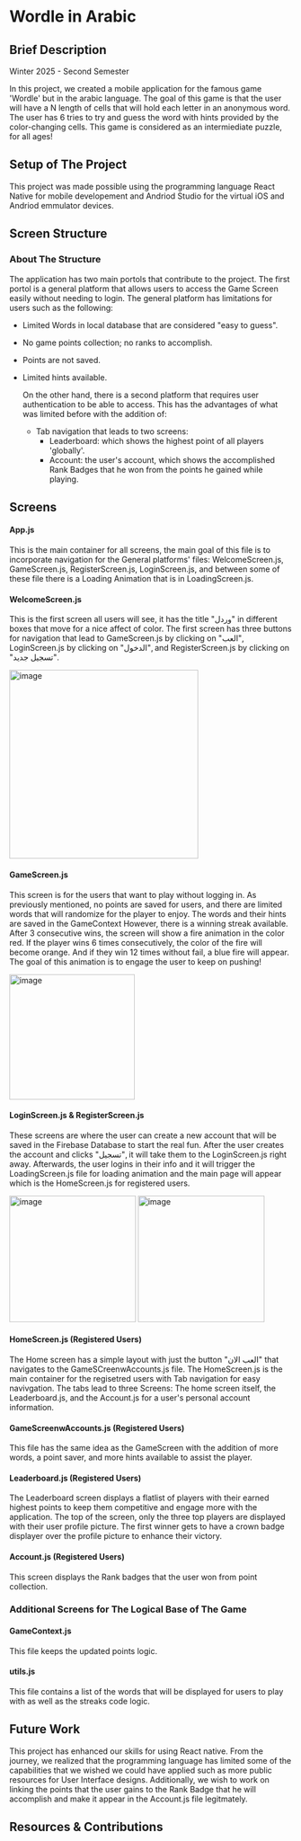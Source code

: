# Wordle in Arabic

## Brief Description 
Winter 2025 - Second Semester

In this project, we created a mobile application for the famous game 'Wordle' but in the arabic language. The goal of this game is that the user will have a N length of cells that will hold each letter in an anonymous word. The user has 6 tries to try and guess the word with hints provided by the color-changing cells.
This game is considered as an intermiediate puzzle, for all ages!


## Setup of The Project
This project was made possible using the programming language React Native for mobile developement and Andriod Studio for the virtual iOS and Andriod emmulator devices.

## Screen Structure

### About The Structure
The application has two main portols that contribute to the project. The first portol is a general platform that allows users to access the Game Screen easily without needing to login. The general platform has limitations for users such as the following:

* Limited Words in local database that are considered "easy to guess".
* No game points collection; no ranks to accomplish.
* Points are not saved.
* Limited hints available.

  On the other hand, there is a second platform that requires user authentication to be able to access. This has the advantages of what was limited before with the addition of:

  * Tab navigation that leads to two screens:
      * Leaderboard: which shows the highest point of all players 'globally'.
      * Account: the user's account, which shows the accomplished Rank Badges that he won from the points he gained while playing.
   
## Screens

#### App.js
This is the main container for all screens, the main goal of this file is to incorporate navigation for the General platforms' files: WelcomeScreen.js, GameScreen.js, RegisterScreen.js, LoginScreen.js, and between some of these file there is a Loading Animation that is in LoadingScreen.js.

#### WelcomeScreen.js

This is the first screen all users will see, it has the title "وردل" in different boxes that move for a nice affect of color. The first screen has three buttons for navigation that lead to GameScreen.js by clicking on "العب", LoginScreen.js by clicking on "الدخول", and RegisterScreen.js by clicking on "تسجيل جديد".

<img width="336" alt="image" src="https://github.com/user-attachments/assets/5d07d11a-cc06-411d-a039-fc7516e3bf1c" />


#### GameScreen.js

This screen is for the users that want to play without logging in. As previously mentioned, no points are saved for users, and there are limited words that will randomize for the player to enjoy. The words and their hints are saved in the GameContext However, there is a winning streak available. After 3 consecutive wins, the screen will show a fire animation in the color red. If the player wins 6 times consecutively, the color of the fire will become orange. And if they win 12 times without fail, a blue fire will appear. The goal of this animation is to engage the user to keep on pushing!

<img width="223" alt="image" src="https://github.com/user-attachments/assets/4f9dfc66-9de8-47b6-830a-e1c5c49ca474" />


#### LoginScreen.js & RegisterScreen.js

These screens are where the user can create a new account that will be saved in the Firebase Database to start the real fun. After the user creates the account and clicks "تسجيل", it will take them to the LoginScreen.js right away. Afterwards, the user logins in their info and it will trigger the LoadingScreen.js file for loading animation and the main page will appear which is the HomeScreen.js for registered users.

<img width="225" alt="image" src="https://github.com/user-attachments/assets/1d003547-3cbb-4b69-93ee-1e43151afadb" />
<img width="225" alt="image" src="https://github.com/user-attachments/assets/dd5cbbb3-3379-451f-93b7-a7389cd9c0cf" />


#### HomeScreen.js (Registered Users)

The Home screen has a simple layout with just the button "العب الان" that navigates to the GameSCreenwAccounts.js file. The HomeScreen.js is the main container for the regisetred users with Tab navigation for easy navivgation. The tabs lead to three Screens: The home screen itself, the Leaderboard.js, and the Account.js for a user's personal account information. 


#### GameScreenwAccounts.js (Registered Users)

This file has the same idea as the GameScreen with the addition of more words, a point saver, and more hints available to assist the player.

#### Leaderboard.js (Registered Users)

The Leaderboard screen displays a flatlist of players with their earned highest points to keep them competitive and engage more with the application. The top of the screen, only the three top players are displayed with their user profile picture. The first winner gets to have a crown badge displayer over the profile picture to enhance their victory. 

#### Account.js (Registered Users)

This screen displays the Rank badges that the user won from point collection.


### Additional Screens for The Logical Base of The Game

#### GameContext.js

This file keeps the updated points logic. 

#### utils.js

This file contains a list of the words that will be displayed for users to play with as well as the streaks code logic. 

## Future Work

This project has enhanced our skills for using React native. From the journey, we realized that the programming language has limited some of the capabilities that we wished we could have applied such as more public resources for User Interface designs. Additionally, we wish to work on linking the points that the user gains to the Rank Badge that he will accomplish and make it appear in the Account.js file legitmately. 

## Resources & Contributions











   
        


